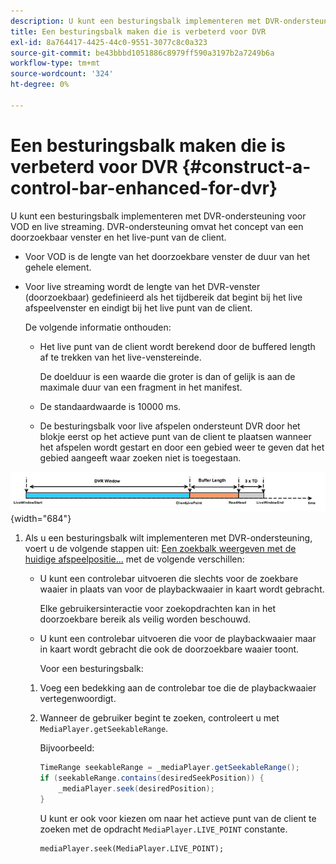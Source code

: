 ```yaml
---
description: U kunt een besturingsbalk implementeren met DVR-ondersteuning voor VOD en live streaming. DVR-ondersteuning omvat het concept van een doorzoekbaar venster en het live-punt van de client.
title: Een besturingsbalk maken die is verbeterd voor DVR
exl-id: 8a764417-4425-44c0-9551-3077c8c0a323
source-git-commit: be43bbbd1051886c8979ff590a3197b2a7249b6a
workflow-type: tm+mt
source-wordcount: '324'
ht-degree: 0%

---
```


# Een besturingsbalk maken die is verbeterd voor DVR {#construct-a-control-bar-enhanced-for-dvr}

U kunt een besturingsbalk implementeren met DVR-ondersteuning voor VOD en live streaming. DVR-ondersteuning omvat het concept van een doorzoekbaar venster en het live-punt van de client.

* Voor VOD is de lengte van het doorzoekbare venster de duur van het gehele element.
* Voor live streaming wordt de lengte van het DVR-venster (doorzoekbaar) gedefinieerd als het tijdbereik dat begint bij het live afspeelvenster en eindigt bij het live punt van de client.

   De volgende informatie onthouden:

   * Het live punt van de client wordt berekend door de buffered length af te trekken van het live-venstereinde.

      De doelduur is een waarde die groter is dan of gelijk is aan de maximale duur van een fragment in het manifest.
   * De standaardwaarde is 10000 ms.
   * De besturingsbalk voor live afspelen ondersteunt DVR door het blokje eerst op het actieve punt van de client te plaatsen wanneer het afspelen wordt gestart en door een gebied weer te geven dat het gebied aangeeft waar zoeken niet is toegestaan.

<!--<a id="fig_37A39A28BA714BA5A2C461357ED5BD41"></a>-->

![](assets/dvr-window.PNG){width="684"}

1. Als u een besturingsbalk wilt implementeren met DVR-ondersteuning, voert u de volgende stappen uit: [Een zoekbalk weergeven met de huidige afspeelpositie...](../../../tvsdk-2.7-for-android/content-playback-options/ui-configure/t-psdk-android-2.7-ui-seek-scrub-bar-display.md) met de volgende verschillen:

   * U kunt een controlebar uitvoeren die slechts voor de zoekbare waaier in plaats van voor de playbackwaaier in kaart wordt gebracht.

      Elke gebruikersinteractie voor zoekopdrachten kan in het doorzoekbare bereik als veilig worden beschouwd.
   * U kunt een controlebar uitvoeren die voor de playbackwaaier maar in kaart wordt gebracht die ook de doorzoekbare waaier toont.

      Voor een besturingsbalk:
   1. Voeg een bedekking aan de controlebar toe die de playbackwaaier vertegenwoordigt.
   1. Wanneer de gebruiker begint te zoeken, controleert u met `MediaPlayer.getSeekableRange`.

      Bijvoorbeeld:

      ```java
      TimeRange seekableRange = _mediaPlayer.getSeekableRange(); 
      if (seekableRange.contains(desiredSeekPosition)) { 
          _mediaPlayer.seek(desiredPosition); 
      }
      ```

      U kunt er ook voor kiezen om naar het actieve punt van de client te zoeken met de opdracht `MediaPlayer.LIVE_POINT` constante.

      ```
      mediaPlayer.seek(MediaPlayer.LIVE_POINT);
      ```
